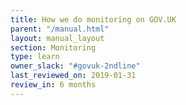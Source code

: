 ```yaml
---
title: How we do monitoring on GOV.UK
parent: "/manual.html"
layout: manual_layout
section: Monitoring
type: learn
owner_slack: "#govuk-2ndline"
last_reviewed_on: 2019-01-31
review_in: 6 months
---
```

